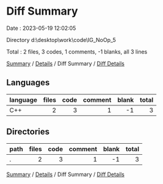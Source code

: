 # Diff Summary

Date : 2023-05-19 12:02:05

Directory d:\\desktop\\work\\code\\IG_NoOp_5

Total : 2 files,  3 codes, 1 comments, -1 blanks, all 3 lines

[Summary](results.md) / [Details](details.md) / Diff Summary / [Diff Details](diff-details.md)

## Languages
| language | files | code | comment | blank | total |
| :--- | ---: | ---: | ---: | ---: | ---: |
| C++ | 2 | 3 | 1 | -1 | 3 |

## Directories
| path | files | code | comment | blank | total |
| :--- | ---: | ---: | ---: | ---: | ---: |
| . | 2 | 3 | 1 | -1 | 3 |

[Summary](results.md) / [Details](details.md) / Diff Summary / [Diff Details](diff-details.md)